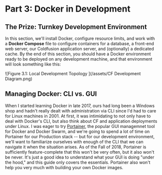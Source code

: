 # Part 3: Docker in Development

## The Prize: Turnkey Development Environment

In this section, we'll install Docker, configure resource limits, and work with a **Docker Compose** file to configure containers for a database, a front-end web server, our Coldfusion application server, and \(optionally\) a dedicated cache.  By the end of this section, you should have a Docker environment ready to be deployed on any development machine, and that environment will look something like this:

![Figure 3.1: Local Development Topology ](/assets/CF Development Diagram.png)

## Managing Docker: CLI vs. GUI

When I started learning Docker in late 2017, ours had long been a Windows shop and hadn't really dealt with administration via CLI since I'd had to care for Linux machines in 2001. At first, it was intimidating to not only have to deal with Docker's CLI, but also think about CF and application deployments under Linux.  I was eager to try [Portainer](https://portainer.io), the popular GUI managemnet tool for Docker and Docker Swarm, and we're going to spend a lot of time on Portainer for our Production stack -- but for our development environment, we'll want to familiarize ourselves with enough of the CLI that we can navigate it when the situation arises. As of the Fall of 2018, Portainer is sufficiently feature-complete that this won't be very often, but it also won't be never. It's just a good idea to understand what your GUI is doing "under the hood," and this guide only covers the essentials. Portainer also won't help you very much with building your own Docker images.